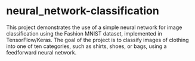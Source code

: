 # neural_network-classification
This project demonstrates the use of a simple neural network for image classification using the Fashion MNIST dataset, implemented in TensorFlow/Keras. The goal of the project is to classify images of clothing into one of ten categories, such as shirts, shoes, or bags, using a feedforward neural network.
